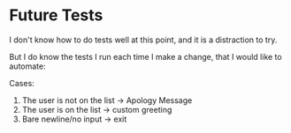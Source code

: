 # Future Tests

I don't know how to do tests well at this point,
and it is a distraction to try.

But I do know the tests I run each time I make a change,
that I would like to automate:

Cases:
1. The user is not on the list -> Apology Message
2. The user is on the list -> custom greeting
3. Bare newline/no input -> exit

